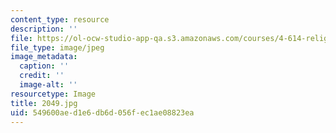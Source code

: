 ```yaml
---
content_type: resource
description: ''
file: https://ol-ocw-studio-app-qa.s3.amazonaws.com/courses/4-614-religious-architecture-and-islamic-cultures-fall-2002/549600aed1e6db6d056fec1ae08823ea_2049.jpg
file_type: image/jpeg
image_metadata:
  caption: ''
  credit: ''
  image-alt: ''
resourcetype: Image
title: 2049.jpg
uid: 549600ae-d1e6-db6d-056f-ec1ae08823ea
---
```

